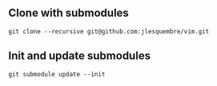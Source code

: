 
Clone with submodules
---------------------

    git clone --recursive git@github.com:jlesquembre/vim.git


Init and update submodules
--------------------------

    git submodule update --init


